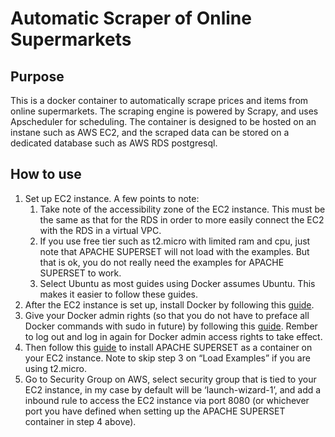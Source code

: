 # Automatic Scraper of Online Supermarkets

## Purpose

This is a docker container to automatically scrape prices and items from online supermarkets. The scraping engine is powered by Scrapy, and uses Apscheduler for scheduling. The container is designed to be hosted on an instane such as AWS EC2, and the scraped data can be stored on a dedicated database such as AWS RDS postgresql.

## How to use

1.	Set up EC2 instance. A few points to note:
    1. Take note of the accessibility zone of the EC2 instance. This must be the same as that for the RDS in order to more easily connect the EC2 with the RDS in a virtual VPC.
    2. If you use free tier such as t2.micro with limited ram and cpu, just note that APACHE SUPERSET will not load with the examples. But that is ok, you do not really need the examples for APACHE SUPERSET to work.
    3. Select Ubuntu as most guides using Docker assumes Ubuntu. This makes it easier to follow these guides.
2.	After the EC2 instance is set up, install Docker by following this [guide](https://docs.docker.com/engine/install/ubuntu/).
3.	Give your Docker admin rights (so that you do not have to preface all Docker commands with sudo in future) by following this [guide](https://docs.docker.com/engine/install/linux-postinstall/). Rember to log out and log in again for Docker admin access rights to take effect.
4.	Then follow this [guide](https://hub.docker.com/r/apache/superset) to install APACHE SUPERSET as a container on your EC2 instance. Note to skip step 3 on “Load Examples” if you are using t2.micro.
5.	Go to Security Group on AWS, select security group that is tied to your EC2 instance, in my case by default will be ‘launch-wizard-1’, and add a inbound rule to access the EC2 instance via port 8080 (or whichever port you have defined when setting up the APACHE SUPERSET container in step 4 above).

